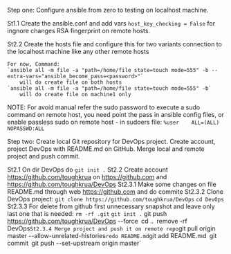 Step one:	Configure ansible from zero to testing on localhost machine.

St1.1 	Create the ansible.conf and add vars `host_key_checking = False` for ingnore changes RSA fingerprint on remote hosts.

St2.2 	Create the hosts file and configure this for two variants connection to the localhost machine like any other remote hosts

    For now, Command:
    `ansible all -m file -a "path=/home/file state=touch mode=555" -b --extra-vars="ansible_become_pass=<password>"`
        will do create file on both hosts
    `ansible all -m file -a "path=/home/file state=touch mode=555" -b`
        will do create file on machine1 only

NOTE:	For avoid manual refer the sudo password to execute a sudo command on remote host, you need point the pass in ansible config files, or enable passless sudo on remote	host - in sudoers file: `%user    ALL=(ALL) NOPASSWD:ALL`
	

Step two:	Create local Git repository for DevOps project.	Create account, project DevOps with README.md on GitHub. Merge local and remote project and push commit.

St2.1	On dir DevOps do `git init .`
St2.2	Create account https://github.com/toughkrua on https://github.com and https://github.com/toughkrua/DevOps
St2.3.1	Make some changes on file README.md through web https://github.com and do commite
St2.3.2	Clone DevOps project: `git clone https://github.com/toughkrua/DevOps` `cd DevOps`
St2.3.3	For delete from github first unnecessary snapshot and leave only last one that is needed: `rm -rf .git` `git init .` git push https://github.com/toughkrua/DevOps --force` `cd ..` `remove -rf DevOps`
St2.3.4 Merge project and push it on remote repo `git pull origin master --allow-unrelated-histories` redo README.md `git add README.md` `git commit` `git push --set-upstream origin master` 
